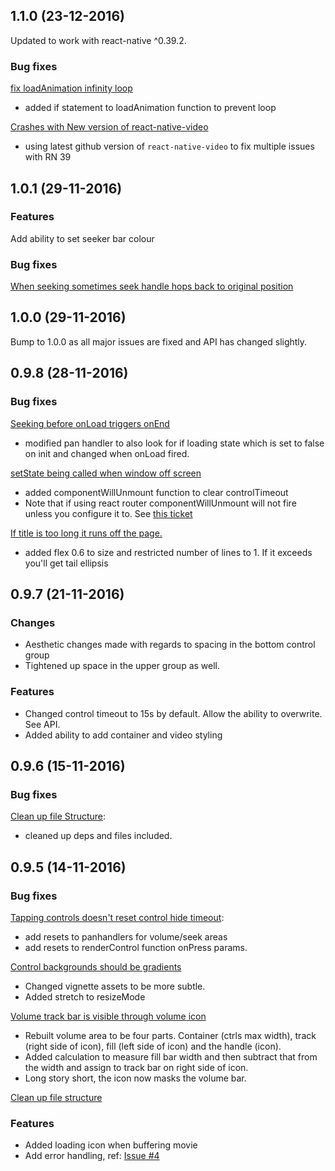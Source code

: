 ## 1.1.0 (23-12-2016)

Updated to work with react-native ^0.39.2.

### Bug fixes

[fix loadAnimation infinity loop](https://github.com/itsnubix/react-native-video-controls/pull/13)
  - added if statement to loadAnimation function to prevent loop

[Crashes with New version of react-native-video](https://github.com/itsnubix/react-native-video-controls/issues/12)
  - using latest github version of `react-native-video` to fix multiple issues with RN 39

## 1.0.1 (29-11-2016)

### Features

Add ability to set seeker bar colour

### Bug fixes

[When seeking sometimes seek handle hops back to original position](https://github.com/itsnubix/react-native-video-controls/issues/9)

## 1.0.0 (29-11-2016)

Bump to 1.0.0 as all major issues are fixed and API has changed slightly.

## 0.9.8 (28-11-2016)

### Bug fixes

[Seeking before onLoad triggers onEnd](https://github.com/itsnubix/react-native-video-controls/issues/8)
  - modified pan handler to also look for if loading state which is set to false on init and changed when onLoad fired.

[setState being called when window off screen](https://github.com/itsnubix/react-native-video-controls/issues/7)
  - added componentWillUnmount function to clear controlTimeout
  - Note that if using react router componentWillUnmount will not fire unless you configure it to. See [this ticket](https://github.com/aksonov/react-native-router-flux/issues/131)

[If title is too long it runs off the page.](https://github.com/itsnubix/react-native-video-controls/issues/6)
  - added flex 0.6 to size and restricted number of lines to 1. If it exceeds you'll get tail ellipsis

## 0.9.7 (21-11-2016)

### Changes

  - Aesthetic changes made with regards to spacing in the bottom control group
  - Tightened up space in the upper group as well.

### Features

  - Changed control timeout to 15s by default. Allow the ability to overwrite. See API.
  - Added ability to add container and video styling

## 0.9.6 (15-11-2016)

### Bug fixes

[Clean up file Structure](https://github.com/itsnubix/react-native-video-controls/issues/5):

  - cleaned up deps and files included.

## 0.9.5 (14-11-2016)

### Bug fixes
[Tapping controls doesn't reset control hide timeout](https://github.com/itsnubix/react-native-video-controls/issues/1):

  - add resets to panhandlers for volume/seek areas
  - add resets to renderControl function onPress params.

[Control backgrounds should be gradients](https://github.com/itsnubix/react-native-video-controls/issues/2)

  - Changed vignette assets to be more subtle.
  - Added stretch to resizeMode

[Volume track bar is visible through volume icon](https://github.com/itsnubix/react-native-video-controls/issues/3)

  - Rebuilt volume area to be four parts. Container (ctrls max width), track (right side of icon), fill (left side of icon) and the handle (icon).
  - Added calculation to measure fill bar width and then subtract that from the width and assign to track bar on right side of icon.
  - Long story short, the icon now masks the volume bar.

[Clean up file structure](https://github.com/itsnubix/react-native-video-controls/issues/5)

### Features

- Added loading icon when buffering movie
- Add error handling, ref: [Issue #4](https://github.com/itsnubix/react-native-video-controls/issues/4)
